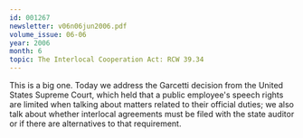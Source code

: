 ```yaml
---
id: 001267
newsletter: v06n06jun2006.pdf
volume_issue: 06-06
year: 2006
month: 6
topic: The Interlocal Cooperation Act: RCW 39.34
---
```


This is a big one. Today we address the Garcetti decision from the United States Supreme Court, which held that a public employee's speech rights are limited when talking about matters related to their official duties; we also talk about whether interlocal agreements must be filed with the state auditor or if there are alternatives to that requirement.
